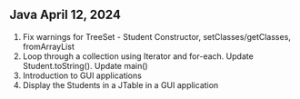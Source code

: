 ## Java April 12, 2024

1. Fix warnings for TreeSet - Student Constructor, setClasses/getClasses, fromArrayList
2. Loop through a collection using Iterator and for-each. Update Student.toString(). Update main()
3. Introduction to GUI applications
4. Display the Students in a JTable in a GUI application

